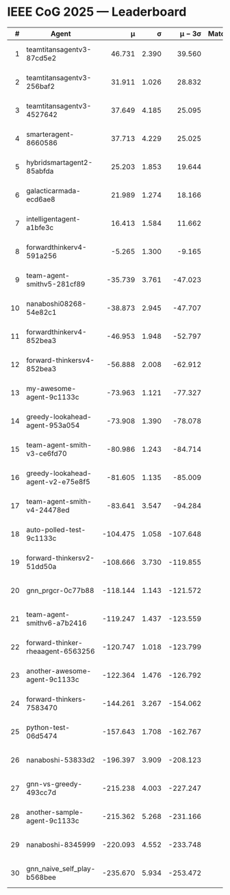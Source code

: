 # IEEE CoG 2025 — Leaderboard

| # | Agent | μ | σ | μ − 3σ | Matches | Updated |
|---:|---|---:|---:|---:|---:|---|
| 1 | teamtitansagentv3-87cd5e2 | 46.731 | 2.390 | 39.560 | 380 | 2025-08-26 22:16 |
| 2 | teamtitansagentv3-256baf2 | 31.911 | 1.026 | 28.832 | 540 | 2025-08-26 22:16 |
| 3 | teamtitansagentv3-4527642 | 37.649 | 4.185 | 25.095 | 360 | 2025-08-26 22:16 |
| 4 | smarteragent-8660586 | 37.713 | 4.229 | 25.025 | 356 | 2025-08-26 22:16 |
| 5 | hybridsmartagent2-85abfda | 25.203 | 1.853 | 19.644 | 393 | 2025-08-26 22:16 |
| 6 | galacticarmada-ecd6ae8 | 21.989 | 1.274 | 18.166 | 480 | 2025-08-26 22:16 |
| 7 | intelligentagent-a1bfe3c | 16.413 | 1.584 | 11.662 | 485 | 2025-08-26 22:16 |
| 8 | forwardthinkerv4-591a256 | -5.265 | 1.300 | -9.165 | 544 | 2025-08-26 22:16 |
| 9 | team-agent-smithv5-281cf89 | -35.739 | 3.761 | -47.023 | 480 | 2025-08-26 22:16 |
| 10 | nanaboshi08268-54e82c1 | -38.873 | 2.945 | -47.707 | 400 | 2025-08-26 22:16 |
| 11 | forwardthinkerv4-852bea3 | -46.953 | 1.948 | -52.797 | 452 | 2025-08-26 22:16 |
| 12 | forward-thinkersv4-852bea3 | -56.888 | 2.008 | -62.912 | 462 | 2025-08-26 22:16 |
| 13 | my-awesome-agent-9c1133c | -73.963 | 1.121 | -77.327 | 600 | 2025-08-26 22:16 |
| 14 | greedy-lookahead-agent-953a054 | -73.908 | 1.390 | -78.078 | 400 | 2025-08-26 22:16 |
| 15 | team-agent-smith-v3-ce6fd70 | -80.986 | 1.243 | -84.714 | 620 | 2025-08-26 22:16 |
| 16 | greedy-lookahead-agent-v2-e75e8f5 | -81.605 | 1.135 | -85.009 | 440 | 2025-08-26 22:16 |
| 17 | team-agent-smith-v4-24478ed | -83.641 | 3.547 | -94.284 | 320 | 2025-08-26 22:16 |
| 18 | auto-polled-test-9c1133c | -104.475 | 1.058 | -107.648 | 360 | 2025-08-26 22:16 |
| 19 | forward-thinkersv2-51dd50a | -108.666 | 3.730 | -119.855 | 456 | 2025-08-26 22:16 |
| 20 | gnn_prgcr-0c77b88 | -118.144 | 1.143 | -121.572 | 400 | 2025-08-26 22:16 |
| 21 | team-agent-smithv6-a7b2416 | -119.247 | 1.437 | -123.559 | 540 | 2025-08-26 22:16 |
| 22 | forward-thinker-rheaagent-6563256 | -120.747 | 1.018 | -123.799 | 696 | 2025-08-26 22:16 |
| 23 | another-awesome-agent-9c1133c | -122.364 | 1.476 | -126.792 | 540 | 2025-08-26 22:16 |
| 24 | forward-thinkers-7583470 | -144.261 | 3.267 | -154.062 | 520 | 2025-08-26 22:16 |
| 25 | python-test-06d5474 | -157.643 | 1.708 | -162.767 | 480 | 2025-08-26 22:16 |
| 26 | nanaboshi-53833d2 | -196.397 | 3.909 | -208.123 | 460 | 2025-08-26 22:16 |
| 27 | gnn-vs-greedy-493cc7d | -215.238 | 4.003 | -227.247 | 500 | 2025-08-26 22:16 |
| 28 | another-sample-agent-9c1133c | -215.362 | 5.268 | -231.166 | 700 | 2025-08-26 22:16 |
| 29 | nanaboshi-8345999 | -220.093 | 4.552 | -233.748 | 660 | 2025-08-26 22:16 |
| 30 | gnn_naive_self_play-b568bee | -235.670 | 5.934 | -253.472 | 420 | 2025-08-26 22:16 |
